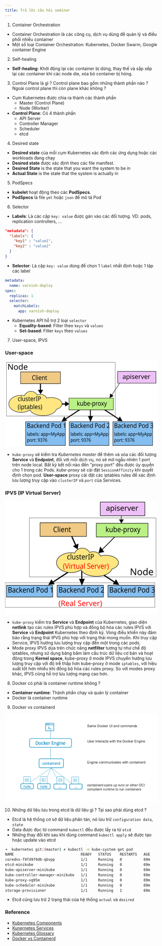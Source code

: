 ```yaml
---
title: Trả lời câu hỏi seminar
---
```


1. Container Orchestration
* Container Orchestration là các công cụ, dịch vụ dùng để  quản lý và điều phối nhiều container 
* Một số  loại Container Orchestration: Kubernetes, Docker Swarm, Google container Engine

2. Self-healing
* **Self-healing**: Khởi động lại các container bị dừng, thay thế và sắp xếp lại các container khi các node die, xóa bỏ container bị hỏng.

3. Control Plane là gì ? Control plane bao gồm những thành phần nào ? Ngoài control plane thì còn plane khác không ?
* Cụm Kubernetes được chia ra thành các thành phần 
    - Master (Control Plane)
    - Node (Worker)
* **Control Plane**: Có 4 thành phần 
    - API Server
    - Controller Manager
    - Scheduler
    - etcd

4. Desired state
* **Desired state** của mỗi cụm Kubernetes xác định các ứng dụng hoặc các workloads đang chạy
* **Desired state** được xác định theo các file manifest.
* **Desired State** is the state that you want the system to be in
* **Actual State** is the state that the system is actually in

5. PodSpecs
* **kubelet** hoạt động theo các **PodSpecs**. 
* **PodSpecs** là file `yml` hoặc `json` để  mô tả Pod

6. Selector
* **Labels**: Là các cặp `key: value` được gán vào các đối tượng. VD: pods, replication controllers, ...
```json
"metadata": {
  "labels": {
    "key1" : "value1",
    "key2" : "value2"
  }
}
```
* **Selector**: Là cặp `key: value` dùng để  chọn 1 `label` nhất định hoặc 1 tập các label
```yml
metadata: 
  name: varnish-deploy
spec:
  replicas: 1
  selector:
    matchLabels: 
      app: varnish-deploy
```
* Kubernetes API hỗ  trợ 2 loại `selector`
    - **Equality-based**: Filter theo `keys` và `values`
    - **Set-based**: Filter `keys` theo `values`

7. User-space, IPVS
### User-space

![User space](../k8s/img/services-userspace-overview.svg)

- `kube-proxy` sẽ kiểm tra *Kubernetes master* để  thêm và xóa các đối tượng **Service** và **Endpoint**, đối với mỗi dịch vụ, nó sẽ mở ngẫu nhiên 1 port trên node local. Bất kỳ kết nối nào đến "proxy port" đều được ủy quyền cho 1 trong các Pods. *kube-proxy* sẽ cài đặt `SessionAffinity` khi quyết định chọn pod. **User-space** proxy cài đặt các iptables rules để  xác định lưu lượng truy cập vào `clusterIP` và `port` của Services.

### IPVS (IP Virtual Server)

![IPVS](../k8s//img/services-ipvs-overview.svg)

- `kube-proxy` kiểm tra **Service** và **Endpoint** của Kubernetes, giao diện **netlink** tạo các rules IPVS phù hợp và đồng bộ hóa các rules IPVS với **Service** và **Endpoint** Kubernetes theo định kỳ. Vòng điều khiển này đảm bảo rằng trạng thái IPVS phù hợp với trạng thái mong muốn. Khi truy cập Service, IPVS hướng lưu lượng truy cập đến một trong các pods.
- Mode proxy IPVS dựa trên chức năng **netfilter** tương tự như chế độ iptables, nhưng sử dụng bảng băm làm cấu trúc dữ liệu cơ bản và hoạt động trong **Kernel space**, kube-proxy ở mode IPVS chuyển hướng lưu lượng truy cập với độ trễ thấp hơn kube-proxy ở mode `iptables`, với hiệu suất tốt hơn nhiều khi đồng bộ hóa các rules proxy. So với modes proxy khác, IPVS cũng hỗ  trợ lưu lượng mạng cao hơn.

8. Docker có phải là container runtime không ?
* **Container runtime**: Thành phần chạy và quản lý container 
* Docker là container runtime 

9. Docker vs containerd

![](../k8s/img/docker-containerd.png)

10. Những dữ liệu lưu trong etcd là dữ liệu gì ? Tại sao phải dùng etcd ?
* Etcd là hệ thống cơ sở dữ liệu phân tán, nó lưu trữ `configuration data`, `state`
* Data được đọc từ command `kubectl` đều được lấy ra từ `etcd`
* Những thay đổi khi sau khi dùng command `kubectl apply` sẽ được tạo hoặc update vào etcd
```bash
➜  kubernetes git:(master) ✗ kubectl -n kube-system get pod
NAME                               READY   STATUS    RESTARTS   AGE
coredns-f9fd979d6-qbvpp            1/1     Running   0          69m
etcd-minikube                      1/1     Running   0          69m
kube-apiserver-minikube            1/1     Running   0          69m
kube-controller-manager-minikube   1/1     Running   0          69m
kube-proxy-vg95m                   1/1     Running   0          69m
kube-scheduler-minikube            1/1     Running   0          69m
storage-provisioner                1/1     Running   1          69m
```
* Etcd cũng lưu trữ 2 trạng thái của hệ thống `actual` và `desired`



### Reference
* [Kubernetes Components](https://kubernetes.io/docs/concepts/overview/components/)
* [Kunernetes Services](https://kubernetes.io/docs/concepts/services-networking/service/)
* [Kubernetes Glossary](https://kubernetes.io/vi/docs/reference/glossary/?fundamental=true)
* [Docker vs Containerd](https://computingforgeeks.com/docker-vs-cri-o-vs-containerd/)
